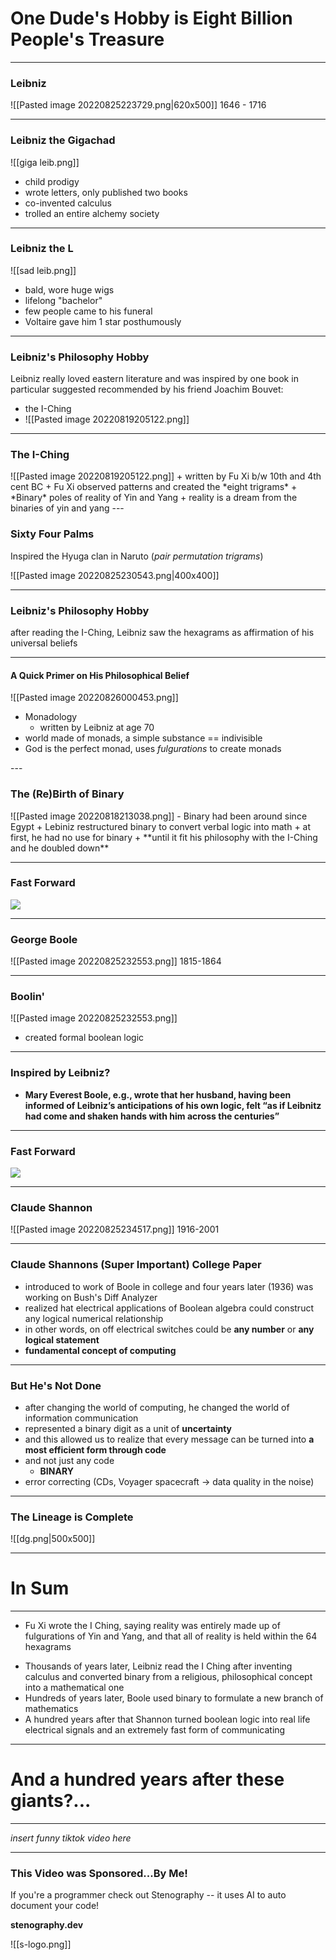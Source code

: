 # One Dude's Hobby is Eight Billion People's Treasure

---
### Leibniz

![[Pasted image 20220825223729.png|620x500]]
1646 -  1716

---

### Leibniz the Gigachad

<split even>

![[giga leib.png]]

+ child prodigy
+ wrote letters, only published two books
+ co-invented calculus
+ trolled an entire alchemy society
</split>

---

### Leibniz the L

<split even>

![[sad leib.png]]

+ bald, wore huge wigs
+ lifelong "bachelor"
+ few people came to his funeral
+ Voltaire gave him 1 star posthumously
</split>

---

### Leibniz's Philosophy Hobby

Leibniz really loved eastern literature and was inspired by one book in particular suggested recommended by his friend Joachim Bouvet:
+ the I-Ching
+ ![[Pasted image 20220819205122.png]]  

---

### The I-Ching

<split even>
![[Pasted image 20220819205122.png]]
+ written by Fu Xi b/w 10th and 4th cent BC
+ Fu Xi observed patterns and created the *eight trigrams*
+ *Binary* poles of reality of Yin and Yang
+ reality is a dream from the binaries of yin and yang
</split>
---

### Sixty Four Palms

Inspired the Hyuga clan in Naruto (*pair permutation trigrams*)

![[Pasted image 20220825230543.png|400x400]]

---

### Leibniz's Philosophy Hobby

after reading the I-Ching, Leibniz saw the hexagrams as affirmation of his universal beliefs

---

#### A Quick Primer on His Philosophical Belief

<split even>
![[Pasted image 20220826000453.png]]

+ Monadology
	+ written by Leibniz at age 70
+ world made of monads, a simple substance == indivisible
+ God is the perfect monad, uses *fulgurations* to create monads
</split>
---

### The (Re)Birth of Binary

<split even>
![[Pasted image 20220818213038.png]]
- Binary had been around since Egypt
+ Lebiniz restructured binary to convert verbal logic into math
+ at first, he had no use for binary
+ **until it fit his philosophy with the I-Ching and he doubled down**
</split>

---

### Fast Forward

![](https://media.giphy.com/media/3orieQdxZx5xUil76U/giphy.gif)

---

### George Boole

![[Pasted image 20220825232553.png]]
1815-1864

---
### Boolin'

<split even>
![[Pasted image 20220825232553.png]]

- created formal boolean logic
</split>
 
---

### Inspired by Leibniz?

+ **Mary Everest Boole, e.g., wrote that her husband, having been informed of Leibniz’s anticipations of his own logic, felt “as if Leibnitz had come and shaken hands with him across the centuries”**

---

### Fast Forward

![](https://media.giphy.com/media/3orieQdxZx5xUil76U/giphy.gif)


---

### Claude Shannon

![[Pasted image 20220825234517.png]]
1916-2001

---
### Claude Shannons (Super Important) College Paper
+  introduced to work of Boole in college and four years later (1936) was working on Bush's Diff Analyzer
+ realized hat electrical applications of Boolean algebra could construct any logical numerical relationship
+ in other words, on off electrical switches could be **any number** or **any logical statement**
+ **fundamental concept of computing**

---

### But He's Not Done

+ after changing the world of computing, he changed the world of information communication
+ represented a binary digit as a unit of **uncertainty**
+ and this allowed us to realize that every message can be turned into **a most efficient form through code**
+ and not just any code
	+ **BINARY**
+ error correcting (CDs, Voyager spacecraft -> data quality in the noise)

---

### The Lineage is Complete

![[dg.png|500x500]]

---

# In Sum

---

- Fu Xi wrote the I Ching, saying reality was entirely made up of fulgurations of Yin and Yang, and that all of reality is held within the 64 hexagrams
+ Thousands of years later, Leibniz read the I Ching after inventing calculus and converted binary from a religious, philosophical concept into a mathematical one
+ Hundreds of years later, Boole used binary to formulate a new branch of mathematics
+ A hundred years after that Shannon turned boolean logic into real life electrical signals and an extremely fast form of communicating

---

# And a hundred years after these giants?...

---

*insert funny tiktok video here*

---

###  This Video was Sponsored...By Me!

If you're a programmer check out Stenography -- it uses AI to auto document your code!

**stenography.dev**

![[s-logo.png]]
